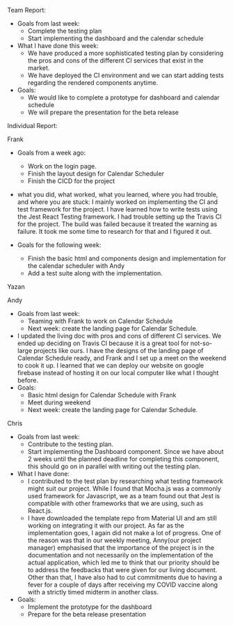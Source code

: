 Team Report: 
- Goals from last week: 
  - Complete the testing plan
  - Start implementing the dashboard and the calendar schedule
- What I have done this week:  
  - We have produced a more sophisticated testing plan by considering the pros and cons of the different CI services that exist in the market.
  - We have deployed the CI environment and we can start adding tests regarding the rendered components anytime.
- Goals:
  - We would like to complete a prototype for dashboard and calendar schedule
  - We will prepare the presentation for the beta release

Individual Report:

Frank
- Goals from a week ago: 
  - Work on the login page.
  - Finish the layout design for Calendar Scheduler
  - Finish the CICD for the project
- what you did, what worked, what you learned, where you had trouble, and where you are stuck:
I mainly worked on implementing the CI and test framework for the project. I have learned how to write tests using the Jest React Testing framework. I had trouble setting up the Travis CI for the project. The build was failed because it treated the warning as failure. It took me some time to research for that and I figured it out.

- Goals for the following week: 
  - Finish the basic html and components design and implementation for the calendar scheduler with Andy
  - Add a test suite along with the implementation.

Yazan

Andy
- Goals from last week: 
  - Teaming with Frank to work on Calendar Schedule
  - Next week: create the landing page for Calendar Schedule.
- I updated the living doc with pros and cons of different CI services. We ended up deciding on Travis CI because it is a great tool for not-so-large projects like ours. I have the designs of the landing page of Calendar Schedule ready, and Frank and I set up a meet on the weekend to cook it up. I learned that we can deploy our website on google firebase instead of hosting it on our local computer like what I thought before.
- Goals:
  - Basic html design for Calendar Schedule with Frank
  - Meet during weekend
  - Next week: create the landing page for Calendar Schedule.


Chris
- Goals from last week:
  - Contribute to the testing plan.
  - Start implementing the Dashboard component. Since we have about 2 weeks until the planned deadline for completing this component, this should go on in parallel with writing out the testing plan.
- What I have done:
  - I contributed to the test plan by researching what testing framework might suit our project. While I found that Mocha.js was a commonly used framework for Javascript, we as a team found out that Jest is compatible with other frameworks that we are using, such as React.js.
  - I have downloaded the template repo from Material UI and am still working on integrating it with our project. As far as the implementation goes, I again did not make a lot of progress. One of the reason was that in our weekly meeting, Anny(our project manager) emphasised that the importance of the project is in the documentation and not necessarily on the implementation of the actual application, which led me to think that our priority should be to address the feedbacks that were given for our living document. Other than that, I have also had to cut commitments due to having a fever for a couple of days after receiving my COVID vaccine along with a strictly timed midterm in another class.
- Goals:
  - Implement the prototype for the dashboard
  - Prepare for the beta release presentation 
